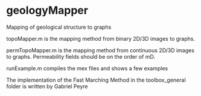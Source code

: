 # geologyMapper
Mapping of geological structure to graphs

topoMapper.m is the mapping method from binary 2D/3D images to graphs.

permTopoMapper.m is the mapping method from continuous 2D/3D images to graphs. Permeability fields should be on the order of mD.

runExample.m compiles the mex files and shows a few examples

The implementation of the Fast Marching Method in the toolbox_general folder is written by Gabriel Peyre

